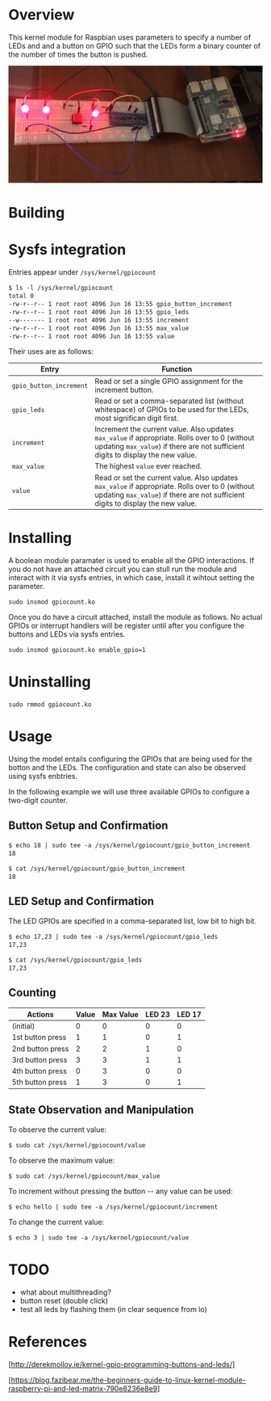 # Overview

This kernel module for Raspbian uses parameters to specify a number of LEDs and and a button on GPIO such that the LEDs form a binary counter of the number of times the button is pushed. 

![Raspberry Pi Science Project](images/rpi-kdm-gpio.jpg)

# Building

# Sysfs integration

Entries appear under `/sys/kernel/gpiocount`

```
$ ls -l /sys/kernel/gpiocount
total 0
-rw-r--r-- 1 root root 4096 Jun 16 13:55 gpio_button_increment
-rw-r--r-- 1 root root 4096 Jun 16 13:55 gpio_leds
--w------- 1 root root 4096 Jun 16 13:55 increment
-rw-r--r-- 1 root root 4096 Jun 16 13:55 max_value
-rw-r--r-- 1 root root 4096 Jun 16 13:55 value
```

Their uses are as follows:

| Entry | Function |
| ----- | -------- |
| `gpio_button_increment` | Read or set a single GPIO assignment for the increment button. |
| `gpio_leds` | Read or set a comma-separated list (without whitespace) of GPIOs to be used for the LEDs, most significan digit first. |
| `increment` | Increment the current value. Also updates `max_value` if appropriate. Rolls over to 0 (without updating `max_value`) if there are not sufficient digits to display the new value. |
| `max_value` | The highest `value` ever reached. |
| `value` | Read or set the current value. Also updates `max_value` if appropriate. Rolls over to 0 (without updating `max_value`) if there are not sufficient digits to display the new value. |

# Installing

A boolean module paramater is used to enable all the GPIO interactions. If you do not have an attached circuit you can stull run the module and interact with it via sysfs entries, in which case, install it wihtout setting the parameter.

```
sudo insmod gpiocount.ko
```

Once you do have a circuit attached, install the module as follows. No actual GPIOs or interrupt handlers will be register until after you configure the buttons and LEDs via sysfs entries. 

```
sudo insmod gpiocount.ko enable_gpio=1
```

# Uninstalling

```
sudo rmmod gpiocount.ko 
```

# Usage

Using the model entails configuring the GPIOs that are being used for the botton and the LEDs. The configuration and state can also be observed using sysfs enbtries. 

In the following example we will use three available GPIOs to configure a two-digit counter. 

## Button Setup and Confirmation

```
$ echo 18 | sudo tee -a /sys/kernel/gpiocount/gpio_button_increment
18
```

```
$ cat /sys/kernel/gpiocount/gpio_button_increment
18 
```

## LED Setup and Confirmation

The LED GPIOs are specified in a comma-separated list, low bit to high bit.

```
$ echo 17,23 | sudo tee -a /sys/kernel/gpiocount/gpio_leds
17,23
```

```
$ cat /sys/kernel/gpiocount/gpio_leds
17,23
```

## Counting

| Actions | Value | Max Value | LED 23 | LED 17 |
| ------- | ----- | ----------| ------ | ------ |
| (initial) | 0 | 0 | 0 | 0 | 
| 1st button press | 1 | 1 | 0 | 1 |
| 2nd button press | 2 | 2 | 1 | 0 |
| 3rd button press | 3 | 3 | 1 | 1 |
| 4th button press | 0 | 3 | 0 | 0 | 
| 5th button press | 1 | 3 | 0 | 1 | 


## State Observation and Manipulation

To observe the current value:
```
$ sudo cat /sys/kernel/gpiocount/value
```

To observe the maximum value:

```
$ sudo cat /sys/kernel/gpiocount/max_value
```

To increment without pressing the button -- any value can be used:

```
$ echo hello | sudo tee -a /sys/kernel/gpiocount/increment
```

To change the current value:

```
$ echo 3 | sudo tee -a /sys/kernel/gpiocount/value
```

# TODO

* what about multithreading?
* button reset (double click)
* test all leds by flashing them (in clear sequence from lo) 

# References

[http://derekmolloy.ie/kernel-gpio-programming-buttons-and-leds/]

[https://blog.fazibear.me/the-beginners-guide-to-linux-kernel-module-raspberry-pi-and-led-matrix-790e8236e8e9]